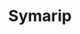 ---
title: "Symarip"
summary: "Symarip were a British ska and reggae band, originating in the late 1960s, when Frank Pitter and Michael Thomas founded the band as The Bees. The band's name was originally spelled Simaryp, which is an approximate reversal of the word pyramids. Consisting of members of West Indian descent, Simaryp is widely marked as one of the first skinhead reggae bands, being one of the first to target skinheads as an audience. Their hits included \"Skinhead Girl\", \"Skinhead Jamboree\" and \"Skinhead Moonstomp\", the latter based on the Derrick Morgan song, \"Moon Hop\".They moved to Germany in 1971, performing reggae and Afro-rock under the name Zubaba. In 1980, the single \"Skinhead Moonstomp\" was re-issued in the wake of the 2 Tone craze, hitting No. 54 on the UK Singles Chart. The band officially split in 1985 after releasing the album Drunk & Disorderly as The Pyramids. The album was released by Ariola Records and was produced by Stevie B.
Pitter and Ellis moved back to England, where Ellis continued performing as a solo artist, sometimes using the stage name 'Mr. Symarip'. Mike Thomas met a Finnish woman while living in Switzerland and relocated to Finland doing the groundwork for the Finnish reggae culture through his band 'Mike T. Saganor'. Monty Neysmith moved to the United States, where he toured as a solo artist.
In 2004, Trojan Records released a best of album including a new single by Neysmith and Ellis, \"Back From the Moon\". In 2005, Neysmith and Ellis performed together at Club Ska in England, and a recording of the concert was released on Moon Ska Records as Symarip – Live at Club Ska. In April 2008, they headlined the Ska Splash Festival in Lincolnshire as Symarip, and later performed at the Endorse-It and Fordham Festivals. Pitter and Thomas now perform in a different band as Symarip Pyramid. Their Back From The Moon Tour 2008–2009 was with The Pioneers. In 2009, to celebrate the rebirth of the band and the reunion of the two original members, Trojan Records released a compilation album, Ultimate Collection. Pitter holds all copyright and trademark rights for the name 'Symarip Pyramid'."
slug: "symarip"
image: "symarip.jpg"
apple_music_artist_url: "https://music.apple.com/gb/artist/symarip/3175602"
wikipedia_url: "https://en.wikipedia.org/wiki/Symarip"
---